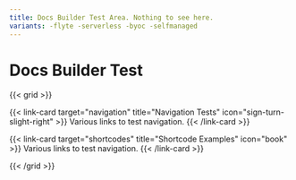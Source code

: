 ```yaml
---
title: Docs Builder Test Area. Nothing to see here.
variants: -flyte -serverless -byoc -selfmanaged
---
```


# Docs Builder Test

{{< grid >}}

{{< link-card target="navigation" title="Navigation Tests" icon="sign-turn-slight-right" >}}
Various links to test navigation.
{{< /link-card >}}

{{< link-card target="shortcodes" title="Shortcode Examples" icon="book" >}}
Various links to test navigation.
{{< /link-card >}}

{{< /grid >}}
